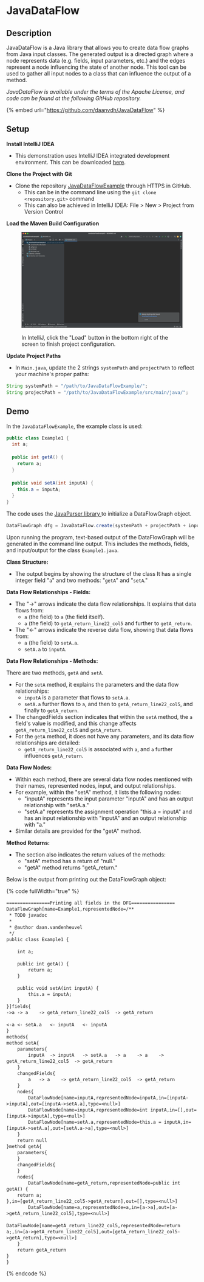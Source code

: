 # JavaDataFlow

## Description

JavaDataFlow is a Java library that allows you to create data flow graphs from Java input classes. The generated output is a directed graph where a node represents data (e.g. fields, input parameters, etc.) and the edges represent a node influencing the state of another node. This tool can be used to gather all input nodes to a class that can influence the output of a method.



_JavaDataFlow is available under the terms of the Apache License, and code can be found at the following GitHub repository._

{% embed url="https://github.com/daanvdh/JavaDataFlow" %}

## Setup

**Install IntelliJ IDEA**

* This demonstration uses IntelliJ IDEA integrated development environment. This can be downloaded [here](https://www.jetbrains.com/idea/).

**Clone the Project with Git**

* Clone the repository [JavaDataFlowExample](https://github.com/daanvdh/JavaDataFlowExample) through HTTPS in GitHub.
  * This can be in the command line using the `git clone <repository.git>` command
  * This can also be achieved in IntelliJ IDEA: File > New > Project from Version Control

**Load the Maven Build Configuration**

<figure><img src="../../.gitbook/assets/image.png" alt=""><figcaption><p>In IntelliJ, click the "Load" button in the bottom right of the screen to finish project configuration.</p></figcaption></figure>

**Update Project Paths**

* In `Main.java`, update the 2 strings `systemPath` and `projectPath` to reflect your machine's proper paths:

```java
String systemPath = "/path/to/JavaDataFlowExample/";
String projectPath = "/path/to/JavaDataFlowExample/src/main/java/";
```

## Demo

In the `JavaDataFlowExample`, the example class is used:

```java
public class Example1 {
  int a;

  public int getA() {
    return a;
  }

  public void setA(int inputA) {
    this.a = inputA;
  }
}
```



The code uses the [JavaParser library ](https://javaparser.org/)to initialize a DataFlowGraph object.&#x20;

```java
DataFlowGraph dfg = JavaDataFlow.create(systemPath + projectPath + inputClass);
```

Upon running the program, text-based output of the DataFlowGraph will be generated in the command line output. This includes the methods, fields, and input/output for the class `Example1.java`.



**Class Structure:**

* The output begins by showing the structure of the class It has a single integer field "`a`" and two methods: "`getA`" and "`setA`."

**Data Flow Relationships - Fields:**

* The "->" arrows indicate the data flow relationships. It explains that data flows from:
  * `a` (the field) to `a` (the field itself).
  * `a` (the field) to `getA_return_line22_col5` and further to `getA_return`.
* The "<-" arrows indicate the reverse data flow, showing that data flows from:
  * `a` (the field) to `setA.a`.
  * `setA.a` to `inputA`.

**Data Flow Relationships - Methods:**

There are two methods, `getA` and `setA`.

* For the `setA` method, it explains the parameters and the data flow relationships:
  * `inputA` is a parameter that flows to `setA.a`.
  * `setA.a` further flows to `a`, and then to `getA_return_line22_col5`, and finally to `getA_return`.
* The changedFields section indicates that within the `setA` method, the `a` field's value is modified, and this change affects `getA_return_line22_col5` and `getA_return`.
* For the `getA` method, it does not have any parameters, and its data flow relationships are detailed:
  * `getA_return_line22_col5` is associated with `a`, and `a` further influences `getA_return`.

**Data Flow Nodes:**

* Within each method, there are several data flow nodes mentioned with their names, represented nodes, input, and output relationships.
* For example, within the "setA" method, it lists the following nodes:
  * "inputA" represents the input parameter "inputA" and has an output relationship with "setA.a."
  * "setA.a" represents the assignment operation "this.a = inputA" and has an input relationship with "inputA" and an output relationship with "a."
* Similar details are provided for the "getA" method.

**Method Returns:**

* The section also indicates the return values of the methods:
  * "setA" method has a return of "null."
  * "getA" method returns "getA\_return."



Below is the output from printing out the DataFlowGraph object:

{% code fullWidth="true" %}
```
================Printing all fields in the DFG================
DataFlowGraph[name=Example1,representedNode=/**
 * TODO javadoc
 *
 * @author daan.vandenheuvel
 */
public class Example1 {

    int a;

    public int getA() {
        return a;
    }

    public void setA(int inputA) {
        this.a = inputA;
    }
}]fields{
->a	-> a	-> getA_return_line22_col5	-> getA_return

<-a	<- setA.a	<- inputA	<- inputA
}
methods{
method setA{
	parameters{
		inputA	-> inputA	-> setA.a	-> a	-> a	-> getA_return_line22_col5	-> getA_return
	}
	changedFields{
		a	-> a	-> getA_return_line22_col5	-> getA_return
	}
	nodes{
		DataFlowNode[name=inputA,representedNode=inputA,in=[inputA->inputA],out=[inputA->setA.a],type=<null>]
		DataFlowNode[name=inputA,representedNode=int inputA,in=[],out=[inputA->inputA],type=<null>]
		DataFlowNode[name=setA.a,representedNode=this.a = inputA,in=[inputA->setA.a],out=[setA.a->a],type=<null>]
	}
	return null
}method getA{
	parameters{
	}
	changedFields{
	}
	nodes{
		DataFlowNode[name=getA_return,representedNode=public int getA() {
    return a;
},in=[getA_return_line22_col5->getA_return],out=[],type=<null>]
		DataFlowNode[name=a,representedNode=a,in=[a->a],out=[a->getA_return_line22_col5],type=<null>]
		DataFlowNode[name=getA_return_line22_col5,representedNode=return a;,in=[a->getA_return_line22_col5],out=[getA_return_line22_col5->getA_return],type=<null>]
	}
	return getA_return
}
}
```
{% endcode %}

